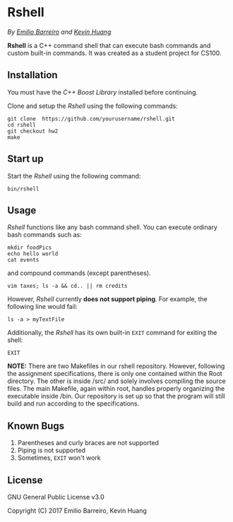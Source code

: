 # Rshell
_By [Emilio Barreiro](https://github.com/ebarr006 "Emilio's Github") and [Kevin Huang](https://github.com/khuan028 "Kevin's Github")_

__Rshell__ is a C++ command shell that can execute bash commands and custom built-in commands.
It was created as a student project for CS100.

## Installation

You must have the _C++ Boost Library_ installed before continuing.

Clone and setup the _Rshell_ using the following commands:
```console
git clone  https://github.com/yourusername/rshell.git
cd rshell
git checkout hw2
make
```
## Start up

Start the _Rshell_ using the following command:
```console
bin/rshell
```

## Usage

_Rshell_ functions like any bash command shell. You can execute ordinary bash commands such as:
```console
mkdir foodPics
echo hello world
cat events
```
and compound commands (except parentheses).
```console
vim taxes; ls -a && cd.. || rm credits

```
However, _Rshell_ currently __does not support piping__. For example, the following line would fail:
```console
ls -a > myTextFile
```
Additionally, the _Rshell_ has its own built-in `EXIT` command for exiting the shell:
```console
EXIT
```

__NOTE:__ There are two Makefiles in our rshell repository. However, following the assignment specifications, there is only one contained within the Root directory. The other is inside /src/ and solely involves compiling the source files. The main Makefile, again within root, handles properly organizing the executable inside /bin. Our repository is set up so that the program will still build and run according to the specifications.


## Known Bugs
1. Parentheses and curly braces are not supported
2. Piping is not supported
3. Sometimes, `EXIT` won't work

## License
GNU General Public License v3.0

Copyright (C) 2017  Emilio Barreiro, Kevin Huang
